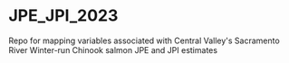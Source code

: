 # JPE_JPI_2023
Repo for mapping variables associated with Central Valley's Sacramento River Winter-run Chinook salmon JPE and JPI estimates
